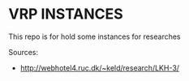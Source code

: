 # VRP INSTANCES

This repo is for hold some instances for researches

Sources:
- http://webhotel4.ruc.dk/~keld/research/LKH-3/
